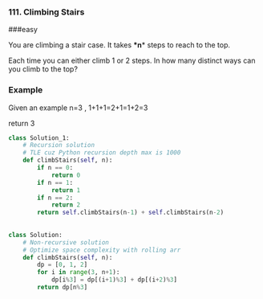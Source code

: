 ### 111. Climbing Stairs

###easy

You are climbing a stair case. It takes **\*n*** steps to reach to the top.

Each time you can either climb 1 or 2 steps. In how many distinct ways can you climb to the top?

### Example

Given an example n=3 , 1+1+1=2+1=1+2=3

return 3

```python
class Solution_1:
    # Recursion solution
    # TLE cuz Python recursion depth max is 1000
    def climbStairs(self, n):
        if n == 0:
            return 0
        if n == 1:
            return 1
        if n == 2:
            return 2
        return self.climbStairs(n-1) + self.climbStairs(n-2)
        
        
class Solution:
    # Non-recursive solution
    # Optimize space complexity with rolling arr
    def climbStairs(self, n):
        dp = [0, 1, 2]
        for i in range(3, n+1):
            dp[i%3] = dp[(i+1)%3] + dp[(i+2)%3]
        return dp[n%3]
```

